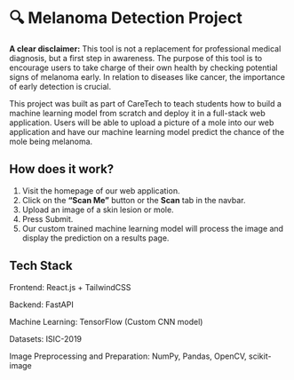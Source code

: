 # 🔍 Melanoma Detection Project
**A clear disclaimer:** This tool is not a replacement for professional medical diagnosis, but a first step in awareness.
The purpose of this tool is to encourage users to take charge of their own health by checking potential signs of melanoma early.
In relation to diseases like cancer, the importance of early detection is crucial.

This project was built as part of CareTech to teach students how to build a machine learning model from scratch and deploy it in a full-stack web application. 
Users will be able to upload a picture of a mole into our web application and have our 
machine learning model predict the chance of the mole being melanoma.

## How does it work?
1. Visit the homepage of our web application.
2. Click on the **“Scan Me”** button or the **Scan** tab in the navbar.
3. Upload an image of a skin lesion or mole.
4. Press Submit.
5. Our custom trained machine learning model will process the image and display the prediction on a results page.

## Tech Stack
Frontend: React.js + TailwindCSS

Backend: FastAPI

Machine Learning: TensorFlow (Custom CNN model)

Datasets: ISIC-2019 

Image Preprocessing and Preparation: NumPy, Pandas, OpenCV, scikit-image


